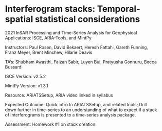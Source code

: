 # Interferogram stacks: Temporal-spatial statistical considerations
2021 InSAR Processing and Time-Series Analysis for Geophysical Applications: ISCE, ARIA-Tools, and MintPy

Instructors: Paul Rosen, David Bekaert, Heresh Fattahi, Gareth Funning, Franz Meyer, Brent Minchew, Hilarie Deavis

TA’s: Shubham Awasthi, Faizan Sabir, Luyen Bui, Pratyusha Gonnuru, Becca Bussard

ISCE Version: v2.5.2

MintPy Version: v1.3.1

Resource: ARIATSSetup, ARIA video linked in syllabus

Expected Outcome: Quick intro to ARIATSSetup, and related tools; Drill down further in time-series to an understanding of what to expect if a stack of interferograms is presented to a time-series analysis package.

Assessment: Homework #1 on stack creation
